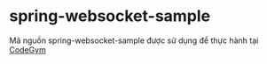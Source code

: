 # spring-websocket-sample
Mã nguồn spring-websocket-sample được sử dụng để thực hành tại [CodeGym](https://codegym.vn)
